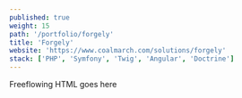 ```yaml
---
published: true
weight: 15
path: '/portfolio/forgely'
title: 'Forgely'
website: 'https://www.coalmarch.com/solutions/forgely'
stack: ['PHP', 'Symfony', 'Twig', 'Angular', 'Doctrine']
---
```


Freeflowing HTML goes here
